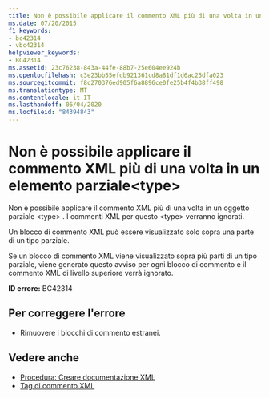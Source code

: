 ```yaml
---
title: Non è possibile applicare il commento XML più di una volta in un elemento  parziale<type>
ms.date: 07/20/2015
f1_keywords:
- bc42314
- vbc42314
helpviewer_keywords:
- BC42314
ms.assetid: 23c76238-843a-44fe-88b7-25e604ee924b
ms.openlocfilehash: c3e23bb55efdb921361cd8a81df1d6ac25dfa023
ms.sourcegitcommit: f8c270376ed905f6a8896ce0fe25b4f4b38ff498
ms.translationtype: MT
ms.contentlocale: it-IT
ms.lasthandoff: 06/04/2020
ms.locfileid: "84394843"
---
```

# <a name="xml-comment-cannot-be-applied-more-than-once-on-a-partial-type"></a>Non è possibile applicare il commento XML più di una volta in un elemento  parziale\<type>
Non è possibile applicare il commento XML più di una volta in un oggetto parziale \<type> . I commenti XML per questo \<type> verranno ignorati.  
  
 Un blocco di commento XML può essere visualizzato solo sopra una parte di un tipo parziale.  
  
 Se un blocco di commento XML viene visualizzato sopra più parti di un tipo parziale, viene generato questo avviso per ogni blocco di commento e il commento XML di livello superiore verrà ignorato.  
  
 **ID errore:** BC42314  
  
## <a name="to-correct-this-error"></a>Per correggere l'errore  
  
- Rimuovere i blocchi di commento estranei.  
  
## <a name="see-also"></a>Vedere anche

- [Procedura: Creare documentazione XML](../programming-guide/program-structure/how-to-create-xml-documentation.md)
- [Tag di commento XML](../language-reference/xmldoc/index.md)
